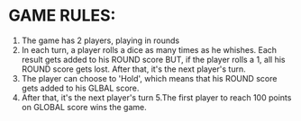 # GAME RULES:

1. The game has 2 players, playing in rounds
2. In each turn, a player rolls a dice as many times as he whishes. Each result
gets added to his ROUND score BUT, if the player rolls a 1, all his ROUND score gets lost. After that, it's the next player's turn.
3. The player can choose to 'Hold', which means that his ROUND score gets added to his GLBAL score.
4. After that, it's the next player's turn
5.The first player to reach 100 points on GLOBAL score wins the game.
